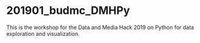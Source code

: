 # 201901_budmc_DMHPy
This is the workshop for the Data and Media Hack 2019 on Python for data exploration and visualization. 

